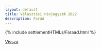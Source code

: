 ```yaml
---
layout: default
title: Választási névjegyzék 2022
description: Farád
---
```


{% include settlementHTMLs/Faraad.html %}

[Vissza](./)